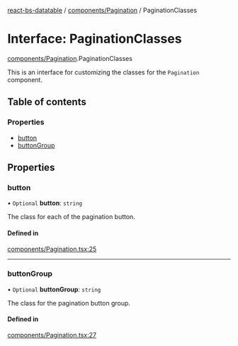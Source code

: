 [react-bs-datatable](../README.md) / [components/Pagination](../modules/components_Pagination.md) / PaginationClasses

# Interface: PaginationClasses

[components/Pagination](../modules/components_Pagination.md).PaginationClasses

This is an interface for customizing the classes for
the `Pagination` component.

## Table of contents

### Properties

- [button](components_Pagination.PaginationClasses.md#button)
- [buttonGroup](components_Pagination.PaginationClasses.md#buttongroup)

## Properties

### button

• `Optional` **button**: `string`

The class for each of the pagination button.

#### Defined in

[components/Pagination.tsx:25](https://github.com/imballinst/react-bs-datatable/blob/1b6bac8/src/components/Pagination.tsx#L25)

___

### buttonGroup

• `Optional` **buttonGroup**: `string`

The class for the pagination button group.

#### Defined in

[components/Pagination.tsx:27](https://github.com/imballinst/react-bs-datatable/blob/1b6bac8/src/components/Pagination.tsx#L27)
